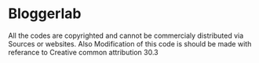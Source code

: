 Bloggerlab
==========
All the codes are copyrighted and cannot be commercialy distributed via Sources or websites.
Also Modification of this code is should be made with referance to Creative common attribution 30.3

